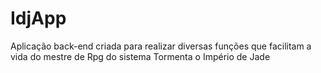 # IdjApp
Aplicação back-end criada para realizar diversas funções que facilitam a vida do mestre de Rpg do sistema Tormenta o Império de Jade
